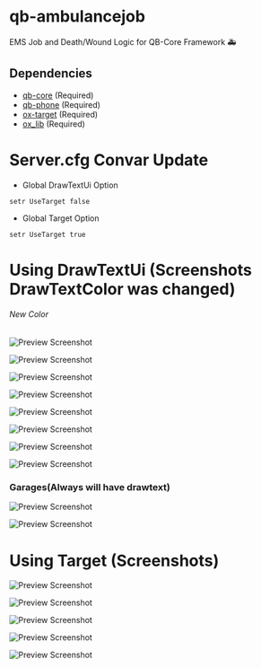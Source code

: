 # qb-ambulancejob
EMS Job and Death/Wound Logic for QB-Core Framework :ambulance:

## Dependencies
- [qb-core](https://github.com/QBCore-Remastered/qb-core) (Required)
- [qb-phone](https://github.com/QBCore-Remastered/qb-phone) (Required)
- [ox-target](https://github.com/overextended/ox_target) (Required)
- [ox_lib](https://github.com/overextended/ox_lib) (Required)


# Server.cfg Convar Update
- Global DrawTextUi Option
```
setr UseTarget false
```

- Global Target Option
```
setr UseTarget true
```

# Using DrawTextUi (Screenshots DrawTextColor was changed)

###### New Color
![Preview Screenshot](https://i.imgur.com/angvmJE.png)

![Preview Screenshot](https://i.imgur.com/6YZOqUB.jpeg)

![Preview Screenshot](https://i.imgur.com/Fdn3gIi.jpeg)

![Preview Screenshot](https://i.imgur.com/vtQ6lTg.jpeg)

![Preview Screenshot](https://i.imgur.com/LXQ1wrW.jpeg)

![Preview Screenshot](https://i.imgur.com/jAzpi9N.jpeg)

![Preview Screenshot](https://i.imgur.com/laSaKyC.jpeg)

![Preview Screenshot](https://i.imgur.com/wklehbz.jpeg)

### Garages(Always will have drawtext)
![Preview Screenshot](https://i.imgur.com/RqEI73m.jpeg)

![Preview Screenshot](https://i.imgur.com/XOrBHJq.jpeg)

# Using Target (Screenshots)

![Preview Screenshot](https://i.imgur.com/rDqdGaO.png)

![Preview Screenshot](https://i.imgur.com/jBWTh96.jpeg)

![Preview Screenshot](https://i.imgur.com/jwTnbB5.jpeg)

![Preview Screenshot](https://i.imgur.com/rfR5DRo.jpeg)

![Preview Screenshot](https://i.imgur.com/U7egPuZ.jpeg)

